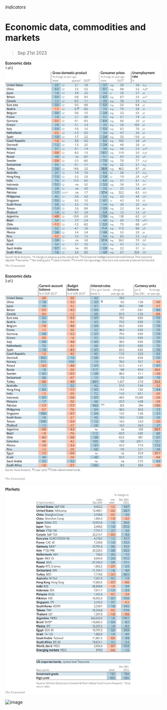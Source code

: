 ###### Indicators

# Economic data, commodities and markets 

#####  

> Sep 21st 2023 

![image](images/20230923_INT101.png) 


![image](images/20230923_INT102.png) 


![image](images/20230923_INT201.png) 


![image](images/20230923_INT401.png) 


